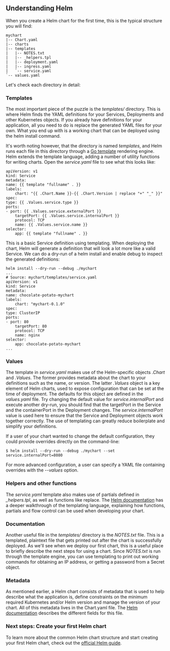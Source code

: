 ## Understanding Helm

When you create a Helm chart for the first time, this is the typical structure you will find:

```console
mychart
|-- Chart.yaml
|-- charts
|-- templates
|   |-- NOTES.txt
|   |-- _helpers.tpl
|   |-- deployment.yaml
|   |-- ingress.yaml
|   `-- service.yaml
`-- values.yaml
```

Let's check each directory in detail:

### Templates

The most important piece of the puzzle is the *templates/* directory. This is where Helm finds the YAML definitions for your Services, Deployments and other Kubernetes objects. If you already have definitions for your application, all you need to do is replace the generated YAML files for your own. What you end up with is a working chart that can be deployed using the helm install command.

It's worth noting however, that the directory is named *templates*, and Helm runs each file in this directory through a [Go template](https://golang.org/pkg/text/template/) rendering engine. Helm extends the template language, adding a number of utility functions for writing charts. Open the *service.yaml* file to see what this looks like:

```console
apiVersion: v1
kind: Service
metadata:
name: {{ template "fullname" . }}
labels:
    chart: "{{ .Chart.Name }}-{{ .Chart.Version | replace "+" "_" }}"
spec:
type: {{ .Values.service.type }}
ports:
- port: {{ .Values.service.externalPort }}
    targetPort: {{ .Values.service.internalPort }}
    protocol: TCP
    name: {{ .Values.service.name }}
selector:
    app: {{ template "fullname" . }}
```

This is a basic Service definition using templating. When deploying the chart, Helm will generate a definition that will look a lot more like a valid Service. We can do a dry-run of a helm install and enable debug to inspect the generated definitions:

```console
helm install --dry-run --debug ./mychart
...
# Source: mychart/templates/service.yaml
apiVersion: v1
kind: Service
metadata:
name: chocolate-potato-mychart
labels:
    chart: "mychart-0.1.0"
spec:
type: ClusterIP
ports:
- port: 80
    targetPort: 80
    protocol: TCP
    name: nginx
selector:
    app: chocolate-potato-mychart
...
```

### Values

The template in *service.yaml* makes use of the Helm-specific objects *.Chart* and *.Values*. The former provides metadata about the chart to your definitions such as the name, or version. The latter *.Values* object is a key element of Helm charts, used to expose configuration that can be set at the time of deployment. The defaults for this object are defined in the *values.yaml* file. Try changing the default value for *service.internalPort* and execute another dry-run, you should find that the targetPort in the Service and the containerPort in the Deployment changes. The *service.internalPort* value is used here to ensure that the Service and Deployment objects work together correctly. The use of templating can greatly reduce boilerplate and simplify your definitions.

If a user of your chart wanted to change the default configuration, they could provide overrides directly on the command-line:

```console
$ helm install --dry-run --debug ./mychart --set service.internalPort=8080
```

For more advanced configuration, a user can specify a YAML file containing overrides with the *--values* option.

### Helpers and other functions

The *service.yaml* template also makes use of partials defined in *_helpers.tpl*, as well as functions like replace. The [Helm documentation](https://helm.sh/docs/chart_template_guide/getting_started/) has a deeper walkthrough of the templating language, explaining how functions, partials and flow control can be used when developing your chart.

### Documentation

Another useful file in the *templates/* directory is the *NOTES.txt* file. This is a templated, plaintext file that gets printed out after the chart is successfully deployed. As we'll see when we deploy our first chart, this is a useful place to briefly describe the next steps for using a chart. Since *NOTES.txt* is run through the template engine, you can use templating to print out working commands for obtaining an IP address, or getting a password from a Secret object.

### Metadata

As mentioned earlier, a Helm chart consists of metadata that is used to help describe what the application is, define constraints on the minimum required Kubernetes and/or Helm version and manage the version of your chart. All of this metadata lives in the Chart.yaml file. The [Helm documentation](https://helm.sh/docs/) describes the different fields for this file.

### Next steps: Create your first Helm chart

To learn more about the common Helm chart structure and start creating your first Helm chart, check out the [official Helm guide](https://helm.sh/docs/chart_best_practices/conventions/).
